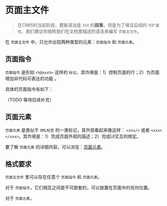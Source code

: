 # 页面主文件

> 在CMIS的当前阶段，模板语法是 ```JSX``` 的**超集**，但是为了保证后续的 ```可扩展性```，我们建议你按照我们在文档里描述的语法来编写 ```页面主文件```。


在 ```页面主文件``` 中，只允许出现两种类型的元素：```页面指令``` 和 ```页面元素```。

## 页面指令

```页面指令``` 是形如 ```<%@xxx%>``` 这样的 ```标记```，其作用是：1）控制页面的行；2）为页面增加非代码可表达的功能 。

具体的页面指令有如下：

（TODO 等待后续补充）


## 页面元素

```页面元素``` 是类似于 ```XML标签``` 的一类标记，其外观看起来像这样： ```<xxx/>``` 或者 ```<xxx></xxx>```。其作用是：1）完成页面外观的描述；2）完成UI交互的绑定。

要了解 ```页面元素``` 的详细内容，可以浏览：[页面元素](#页面元素)。

## 格式要求

```页面主文件``` 里可以存在任意个 ```页面指令``` 和 ```页面元素```。

对于 ```页面指令```，它们相互之间是不可嵌套的，可以放置在页面中的任何位置。

对于 ```页面元素```，